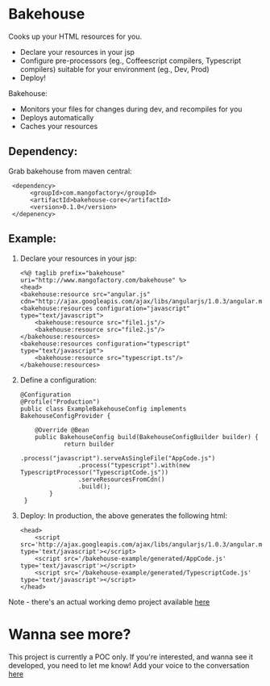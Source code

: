 # Bakehouse
Cooks up your HTML resources for you.

 * Declare your resources in your jsp
 * Configure pre-processors (eg., Coffeescript compilers, Typescript compilers) suitable for your environment (eg., Dev, Prod)
 * Deploy!
 
Bakehouse:
 * Monitors your files for changes during dev, and recompiles for you
 * Deploys automatically
 * Caches your resources

## Dependency:
Grab bakehouse from maven central:

     <dependency>
          <groupId>com.mangofactory</groupId>
          <artifactId>bakehouse-core</artifactId>
          <version>0.1.0</version>
     </depenency>
     

## Example:

1.  Declare your resources in your jsp:

        <%@ taglib prefix="bakehouse" uri="http://www.mangofactory.com/bakehouse" %>
        <head>
        <bakehouse:resource src="angular.js" cdn="http://ajax.googleapis.com/ajax/libs/angularjs/1.0.3/angular.min.js"/>
        <bakehouse:resources configuration="javascript" type="text/javascript">
            <bakehouse:resource src="file1.js"/>
            <bakehouse:resource src="file2.js"/>
        </bakehouse:resources>
        <bakehouse:resources configuration="typescript" type="text/javascript">
            <bakehouse:resource src="typescript.ts"/>
        </bakehouse:resources>
    </head>
	 
2.  Define a configuration:


        @Configuration
        @Profile("Production")
        public class ExampleBakehouseConfig implements BakehouseConfigProvider {
        
        	@Override @Bean
        	public BakehouseConfig build(BakehouseConfigBuilder builder) {
                    return builder
                        .process("javascript").serveAsSingleFile("AppCode.js")
                        .process("typescript").with(new TypescriptProcessor("TypescriptCode.js"))
                        .serveResourcesFromCdn()
                        .build();
                }
         }

3.  Deploy:
In production, the above generates the following html:

        <head>
            <script src='http://ajax.googleapis.com/ajax/libs/angularjs/1.0.3/angular.min.js' type='text/javascript'></script>
            <script src='/bakehouse-example/generated/AppCode.js' type='text/javascript'></script>
            <script src='/bakehouse-example/generated/TypescriptCode.js' type='text/javascript'></script>
        </head>

Note - there's an actual working demo project available [here](https://github.com/martypitt/bakehouse-example)

# Wanna see more?
This project is currently a POC only.
If you're interested, and wanna see it developed, you need to let me know!
Add your voice to the conversation [here](https://github.com/martypitt/bakehouse/issues/4)
